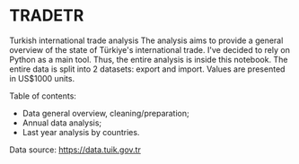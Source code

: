 # TRADETR
Turkish international trade analysis
The analysis aims to provide a general overview of the state of Türkiye's international trade. I've decided to rely on Python as a main tool. Thus, the entire analysis is inside this notebook. The entire data is split into 2 datasets: export and import. Values are presented in US$1000 units.

Table of contents:
- Data general overview, cleaning/preparation;
- Annual data analysis;
- Last year analysis by countries.

Data source: https://data.tuik.gov.tr
